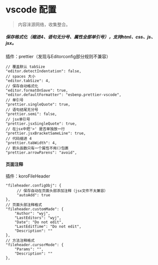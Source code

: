 # vscode 配置
>内容涞源网络，收集整合。

##### 保存格式化（缩进4、语句无分号、属性全部单引号），支持html、css、js、jsx。
插件：prettier（发现与Editorconfig部分规则不兼容）
```
// 覆盖默认 tabSize
"editor.detectIndentation": false,
// spaces 大小
"editor.tabSize": 4,
// 保存自动格式化
"editor.formatOnSave": true,
"editor.defaultFormatter": "esbenp.prettier-vscode",
// 单引号
"prettier.singleQuote": true,
// 语句结尾无分号
"prettier.semi": false,
// jsx单引号
"prettier.jsxSingleQuote": true,
// 在jsx中把'>' 是否单独放一行
"prettier.jsxBracketSameLine": true,
// 代码缩进 4
"prettier.tabWidth": 4,
// 箭头函数只有一个属性不用()包裹
"prettier.arrowParens": "avoid",
```

#### 页面注释
插件：koroFileHeader
```
"fileheader.configObj": {
     // 保存自动在页面头部添加注释（jsx文件不太兼容）
     "autoAdd": true
},
// 页面头部注释格式
"fileheader.customMade": {
    "Author": "wyj",
    "LastEditors": "wyj",
    "Date": "Do not edit",
    "LastEditTime": "Do not edit",
    "Description": ""
},
// 方法注释格式
"fileheader.cursorMode": {
    "Params": "",
    "Description": ""
},
```
